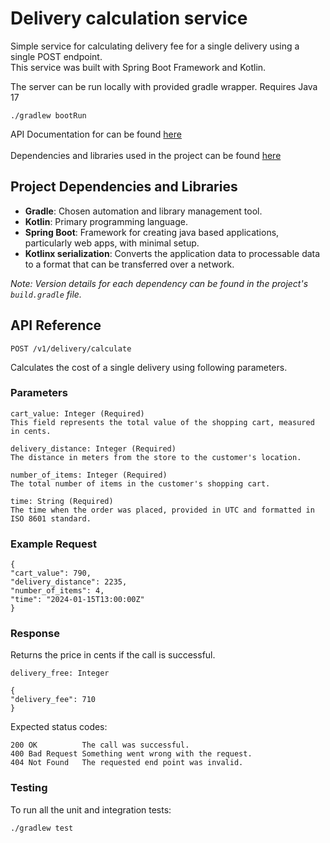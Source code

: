 # Delivery calculation service

Simple service for calculating delivery fee for a single delivery using a single POST endpoint. <br>
This service was built with Spring Boot Framework and Kotlin.

The server can be run locally with provided gradle wrapper. Requires Java 17<br>
```
./gradlew bootRun
```

API Documentation for can be found [here](#api-reference) <br><br>
Dependencies and libraries used in the project can be found [here](#project-dependencies-and-libraries)

## Project Dependencies and Libraries

- **Gradle**: Chosen automation and library management tool.
- **Kotlin**: Primary programming language.
- **Spring Boot**: Framework for creating java based applications, particularly web apps, with minimal setup.
- **Kotlinx serialization**: Converts the application data to processable data to a format that can be transferred over a network.

_Note: Version details for each dependency can be found in the project's `build.gradle` file._


## API Reference

```
POST /v1/delivery/calculate
``` 
Calculates the cost of a single delivery using following parameters.
### Parameters
```
cart_value: Integer (Required)
This field represents the total value of the shopping cart, measured in cents.

delivery_distance: Integer (Required)
The distance in meters from the store to the customer's location.

number_of_items: Integer (Required)
The total number of items in the customer's shopping cart.

time: String (Required)
The time when the order was placed, provided in UTC and formatted in ISO 8601 standard.
```
### Example Request
```
{
"cart_value": 790, 
"delivery_distance": 2235, 
"number_of_items": 4, 
"time": "2024-01-15T13:00:00Z"
}
```

### Response
Returns the price in cents if the call is successful.
```
delivery_free: Integer
```
```
{
"delivery_fee": 710
}
```
Expected status codes:
```
200	OK	        The call was successful.
400	Bad Request	Something went wrong with the request. 
404	Not Found	The requested end point was invalid.
```

### Testing

To run all the unit and integration tests:

```
./gradlew test 
```
